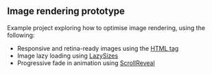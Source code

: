 ## Image rendering prototype

Example project exploring how to optimise image rendering, using the following:

* Responsive and retina-ready images using the [HTML <picture> tag](https://developer.mozilla.org/en/docs/Web/HTML/Element/picture)
* Image lazy loading using [LazySizes](https://github.com/aFarkas/lazysizes)
* Progressive fade in animation using [ScrollReveal](https://github.com/jlmakes/scrollreveal)

